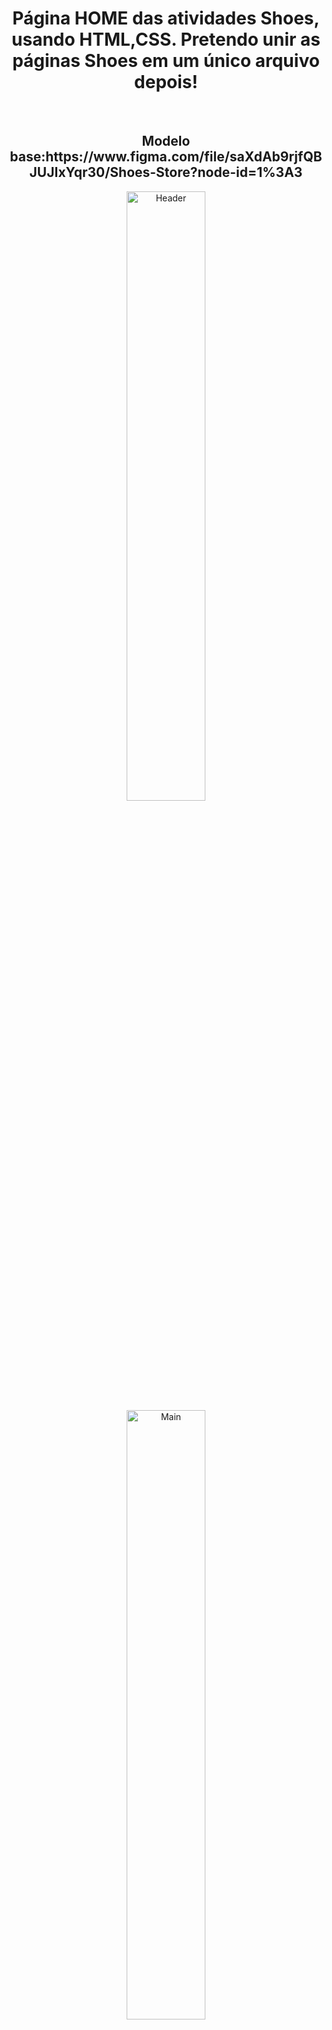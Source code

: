 <h1 align ="center">Página HOME das atividades Shoes, usando HTML,CSS. Pretendo unir as páginas Shoes em um único arquivo depois!</h1><br>

<h2 align=center>Modelo base:https://www.figma.com/file/saXdAb9rjfQBJUJIxYqr30/Shoes-Store?node-id=1%3A3</h2>

<div align="center">
<img width="50%" alt="Header" src="https://user-images.githubusercontent.com/95445253/161095707-59dc3b04-b69a-48bd-ba8d-cd7c6937a6a2.png">

<img width="50%" alt="Main" src="https://user-images.githubusercontent.com/95445253/161095792-72687eba-a897-4a6a-8c5d-5c4c90d45807.png">

<img width="50%" alt="Footer" src="https://user-images.githubusercontent.com/95445253/161095925-539016a0-6e60-47c9-8dcd-8d66089d9d54.png">
</div>